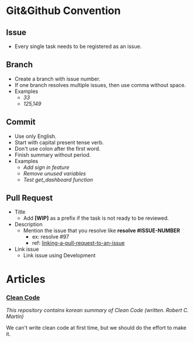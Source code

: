 # Git&Github Convention

## Issue

- Every single task needs to be registered as an issue.

## Branch

- Create a branch with issue number.
- If one branch resolves multiple issues, then use comma without space.
- Examples
  - _33_
  - _125,149_

## Commit

- Use only English.
- Start with capital present tense verb.
- Don't use colon after the first word.
- Finish summary without period.
- Examples
  - _Add sign in feature_
  - _Remove unused variables_
  - _Test get_dashboard function_

## Pull Request

- Title
  - Add **[WIP]** as a prefix if the task is not ready to be reviewed.
- Description
  - Mention the issue that you resolve like **resolve #ISSUE-NUMBER** 
    - ex: resolve #97
    - ref: [linking-a-pull-request-to-an-issue](https://docs.github.com/en/issues/tracking-your-work-with-issues/linking-a-pull-request-to-an-issue)
- Link issue
  - Link issue using Development

# Articles

### [Clean Code](https://github.com/Yooii-Studios/Clean-Code)

_This repository contains korean summary of Clean Code (written. Robert C. Martin)_

We can't write clean code at first time, but we should do the effort to make it.
